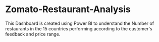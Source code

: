 # Zomato-Restaurant-Analysis

This Dashboard is created using Power BI to understand the Number of restaurants in the 15 countries performing according to the customer's feedback and price range.
